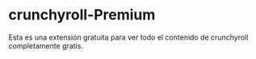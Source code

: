 # crunchyroll-Premium
Esta es una extensión gratuita para ver todo el contenido de crunchyroll completamente gratis.
